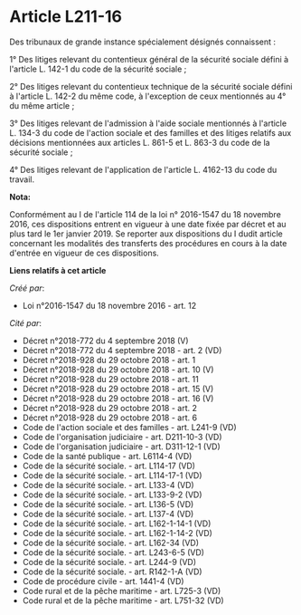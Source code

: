# Article L211-16

Des tribunaux de grande instance spécialement désignés connaissent : 

1° Des litiges relevant du contentieux général de la sécurité sociale défini à l'article L. 142-1 du code de la sécurité
sociale ; 

2° Des litiges relevant du contentieux technique de la sécurité sociale défini à l'article L. 142-2 du même code, à
l'exception de ceux mentionnés au 4° du même article ; 

3° Des litiges relevant de l'admission à l'aide sociale mentionnés à l'article L. 134-3 du code de l'action sociale et des
familles et des litiges relatifs aux décisions mentionnées aux articles L. 861-5 et L. 863-3 du code de la sécurité
sociale ; 

4° Des litiges relevant de l'application de l'article L. 4162-13 du code du travail.

**Nota:**

Conformément au I de l'article 114 de la loi n° 2016-1547 du 18 novembre 2016, ces dispositions entrent en vigueur à une date
fixée par décret et au plus tard le 1er janvier 2019. Se reporter aux dispositions du I dudit article concernant les
modalités des transferts des procédures en cours à la date d'entrée en vigueur de ces dispositions.

**Liens relatifs à cet article**

_Créé par_:

  - Loi n°2016-1547 du 18 novembre 2016 - art. 12

_Cité par_:

  - Décret n°2018-772 du 4 septembre 2018 (V)
  - Décret n°2018-772 du 4 septembre 2018 - art. 2 (VD)
  - Décret n°2018-928 du 29 octobre 2018 - art. 1
  - Décret n°2018-928 du 29 octobre 2018 - art. 10 (V)
  - Décret n°2018-928 du 29 octobre 2018 - art. 11
  - Décret n°2018-928 du 29 octobre 2018 - art. 15 (V)
  - Décret n°2018-928 du 29 octobre 2018 - art. 16 (V)
  - Décret n°2018-928 du 29 octobre 2018 - art. 2
  - Décret n°2018-928 du 29 octobre 2018 - art. 6
  - Code de l'action sociale et des familles - art. L241-9 (VD)
  - Code de l'organisation judiciaire - art. D211-10-3 (VD)
  - Code de l'organisation judiciaire - art. D311-12-1 (VD)
  - Code de la santé publique - art. L6114-4 (VD)
  - Code de la sécurité sociale. - art. L114-17 (VD)
  - Code de la sécurité sociale. - art. L114-17-1 (VD)
  - Code de la sécurité sociale. - art. L133-4 (VD)
  - Code de la sécurité sociale. - art. L133-9-2 (VD)
  - Code de la sécurité sociale. - art. L136-5 (VD)
  - Code de la sécurité sociale. - art. L137-4 (VD)
  - Code de la sécurité sociale. - art. L162-1-14-1 (VD)
  - Code de la sécurité sociale. - art. L162-1-14-2 (VD)
  - Code de la sécurité sociale. - art. L162-34 (VD)
  - Code de la sécurité sociale. - art. L243-6-5 (VD)
  - Code de la sécurité sociale. - art. L244-9 (VD)
  - Code de la sécurité sociale. - art. R142-1-A (VD)
  - Code de procédure civile - art. 1441-4 (VD)
  - Code rural et de la pêche maritime - art. L725-3 (VD)
  - Code rural et de la pêche maritime - art. L751-32 (VD)
